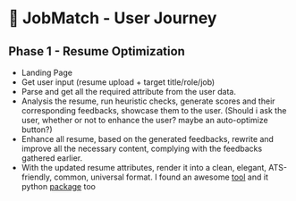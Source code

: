 # 🧭 JobMatch - User Journey

## Phase 1 - Resume Optimization 
- Landing Page
- Get user input (resume upload + target title/role/job)
- Parse and get all the required attribute from the user data.
- Analysis the resume, run heuristic checks, generate scores and their corresponding feedbacks, showcase them to the user.
(Should i ask the user, whether or not to enhance the user? maybe an auto-optimize button?)
- Enhance all resume, based on the generated feedbacks, rewrite and improve all the necessary content, complying with the feedbacks gathered earlier.
- With the updated resume attributes, render it into a clean, elegant, ATS-friendly, common, universal format. I found an awesome [tool](https://rendercv.com/) and it python [package](https://rendercv.com/) too
